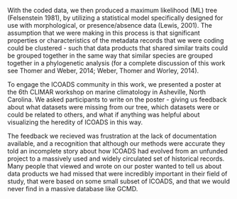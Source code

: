 With the coded data, we then produced a maximum likelihood (ML) tree (Felsenstein 1981), by utilizing a statistical model specifically designed for use with morphological, or presence/absence data (Lewis, 2001). The assumption that we were making in this process is that significant properties or characteristics of the metadata records that we were coding could be clustered - such that data products that shared similar traits could be grouped together in the same way that similar species are grouped together in a phylogenetic analysis (for a complete discussion of this work see Thomer and Weber, 2014; Weber, Thomer and Worley, 2014). 

To engage the ICOADS community in this work, we presented a poster at the 6th CLIMAR workshop on marine climatology in Asheville, North Carolina. We asked participants to write on the poster - giving us feedback about what datasets were missing from our tree, which datasets were or could be related to others, and what if anything was helpful about visualizing the heredity of ICOADS in this way. 

The feedback we recieved was frustration at the lack of documentation available, and a recognition that although our methods were accurate they told an incomplete story about how ICOADS had evolved from an unfunded project to a massively used and widely circulated set of historical records. Many people that viewed and wrote on our poster wanted to tell us about data products we had missed that were incredibly important in their field of study, that were based on some small subset of ICOADS, and that we would never find in a massive database like GCMD. 